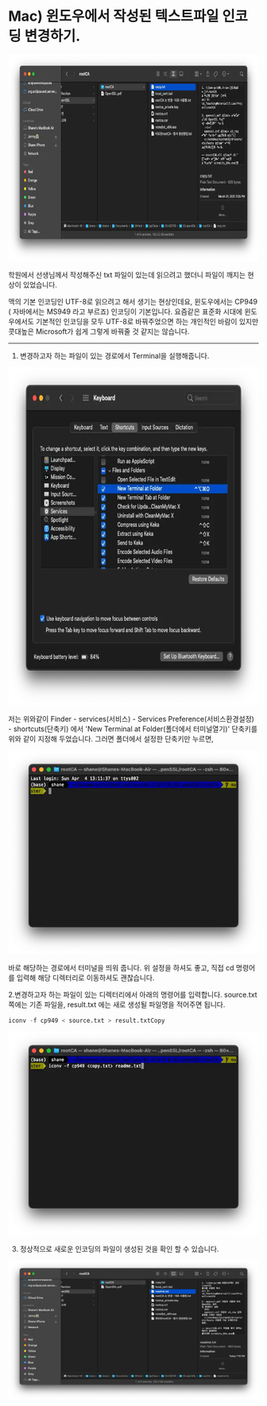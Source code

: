# Mac) 윈도우에서 작성된 텍스트파일 인코딩 변경하기.

<img src=https://raw.githubusercontent.com/ShanePark/mdblog/main/archived/69.assets/img-20230414082144768.webp width=750 height=416 alt=1>



학원에서 선생님께서 작성해주신 txt 파일이 있는데 읽으려고 했더니 파일이 깨지는 현상이 있었습니다. 

맥의 기본 인코딩인 UTF-8로 읽으려고 해서 생기는 현상인데요, 윈도우에서는 CP949 ( 자바에서는 MS949 라고 부르죠) 인코딩이 기본입니다. 요즘같은 표준화 시대에 윈도우에서도 기본적인 인코딩을 모두 UTF-8로 바꿔주었으면 하는 개인적인 바람이 있지만 콧대높은 Microsoft가 쉽게 그렇게 바꿔줄 것 같지는 않습니다.

------

 

1. 변경하고자 하는 파일이 있는 경로에서 Terminal을 실행해줍니다.



<img src=https://raw.githubusercontent.com/ShanePark/mdblog/main/archived/69.assets/img-20230414082144813.webp width-750 height=680 alt=2>



저는 위와같이 Finder - services(서비스) - Services Preference(서비스환경설정) - shortcuts(단축키) 에서 'New Terminal at Folder(폴더에서 터미널열기)' 단축키를 위와 같이 지정해 두었습니다. 그러면 폴더에서 설정한 단축키만 누르면,



![img](https://raw.githubusercontent.com/ShanePark/mdblog/main/archived/69.assets/img-20230414082144833.webp)



바로 해당하는 경로에서 터미널을 띄워 줍니다. 위 설정을 하셔도 좋고, 직접 cd 명령어를 입력해 해당 디렉터리로 이동하셔도 괜찮습니다.

 

2.변경하고자 하는 파일이 있는 디렉터리에서 아래의 명령어를 입력합니다. source.txt 쪽에는 기존 파일을, result.txt 에는 새로 생성될 파일명을 적어주면 됩니다.

```python
iconv -f cp949 < source.txt > result.txtCopy
```

 



![img](https://raw.githubusercontent.com/ShanePark/mdblog/main/archived/69.assets/img-20230414082144732.webp)



3. 정상적으로 새로운 인코딩의 파일이 생성된 것을 확인 할 수 있습니다.

 



![img](https://raw.githubusercontent.com/ShanePark/mdblog/main/archived/69.assets/img-20230414082144974.webp)